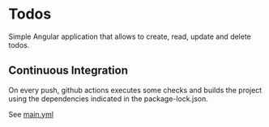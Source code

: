 # Todos

Simple Angular application that allows to create, read, update and delete todos.

## Continuous Integration

On every push, github actions executes some checks and builds the project using the dependencies indicated in the package-lock.json.

See [main.yml](.github/workflows/main.yml)

